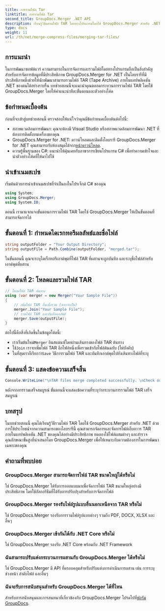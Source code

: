 ```yaml
---
title: การรวมไฟล์ Tar
linktitle: การรวมไฟล์ Tar
second_title: GroupDocs.Merger .NET API
description: เรียนรู้วิธีผสานไฟล์ TAR โดยทางโปรแกรมโดยใช้ GroupDocs.Merger สำหรับ .NET ปฏิบัติตามคำแนะนำทีละขั้นตอนของเราเพื่อจัดการไฟล์เก็บถาวร TAR อย่างมีประสิทธิภาพ
type: docs
weight: 11
url: /th/net/merge-compress-files/merging-tar-files/
---
```

## การแนะนำ
ในการพัฒนาซอฟต์แวร์ ความสามารถในการจัดการและรวมไฟล์โดยทางโปรแกรมถือเป็นสิ่งสำคัญสำหรับการจัดการข้อมูลที่มีประสิทธิภาพ GroupDocs.Merger for .NET เป็นไลบรารีที่มีประสิทธิภาพซึ่งช่วยให้นักพัฒนาสามารถรวมไฟล์ TAR (Tape Archive) ภายในแอปพลิเคชัน .NET ของตนได้อย่างราบรื่น บทช่วยสอนนี้จะแนะนำคุณตลอดกระบวนการรวมไฟล์ TAR โดยใช้ GroupDocs.Merger โดยให้คำแนะนำทีละขั้นตอนและตัวอย่างโค้ด
## ข้อกำหนดเบื้องต้น
ก่อนที่จะเข้าสู่บทช่วยสอนนี้ ตรวจสอบให้แน่ใจว่าคุณมีข้อกำหนดเบื้องต้นต่อไปนี้:
- สภาพแวดล้อมการพัฒนา: คุณจะต้องมี Visual Studio หรือสภาพแวดล้อมการพัฒนา .NET ที่ต้องการติดตั้งบนเครื่องของคุณ
-  GroupDocs.Merger for .NET: ดาวน์โหลดและติดตั้งไลบรารี GroupDocs.Merger for .NET คุณสามารถรับห้องสมุดได้จาก[หน้าดาวน์โหลด](https://releases.groupdocs.com/merger/net/).
- ความรู้พื้นฐานของ C#: แนะนำให้คุ้นเคยกับภาษาการเขียนโปรแกรม C# เพื่อทำความเข้าใจและนำตัวอย่างโค้ดที่ให้มาไปใช้

## นำเข้าเนมสเปซ
เริ่มต้นด้วยการนำเข้าเนมสเปซที่จำเป็นลงในโปรเจ็กต์ C# ของคุณ

```csharp
using System; 
using GroupDocs.Merger;
using System.IO;
```

ตอนนี้ เรามาแจกแจงขั้นตอนการรวมไฟล์ TAR โดยใช้ GroupDocs.Merger ให้เป็นขั้นตอนที่สามารถจัดการได้
## ขั้นตอนที่ 1: กำหนดไดเรกทอรีผลลัพธ์และชื่อไฟล์
```csharp
string outputFolder = "Your Output Directory";
string outputFile = Path.Combine(outputFolder, "merged.tar");
```
ในขั้นตอนนี้ คุณจะระบุไดเร็กทอรีเอาต์พุตที่ไฟล์ TAR ที่ผสานจะถูกบันทึก และระบุชื่อไฟล์สำหรับเอาต์พุตที่ผสาน
## ขั้นตอนที่ 2: โหลดและรวมไฟล์ TAR
```csharp
// โหลดไฟล์ TAR ต้นทาง
using (var merger = new Merger("Your Sample File"))
{
    // เพิ่มไฟล์ TAR อื่นเพื่อรวม (หากจำเป็น)
    merger.Join("Your Sample File");
    // รวมไฟล์ TAR และบันทึกผลลัพธ์
    merger.Save(outputFile);
}
```
ต่อไปนี้คือสิ่งที่เกิดขึ้นในข้อมูลโค้ดนี้:
-  เราเริ่มต้นใหม่`Merger` อินสแตนซ์โดยผ่านเส้นทางของไฟล์ TAR ต้นทาง
-  ใช้`Join` เราจะเพิ่มไฟล์ TAR อีกไฟล์หนึ่งเพื่อรวมเข้ากับไฟล์ต้นฉบับ (ไม่บังคับ)
-  ในที่สุดเราก็เรียกว่า`Save` วิธีการรวมไฟล์ TAR และบันทึกเอาต์พุตไปยังเส้นทางไฟล์ที่ระบุ
## ขั้นตอนที่ 3: แสดงข้อความเสร็จสิ้น
```csharp
Console.WriteLine("\nTAR files merge completed successfully. \nCheck output in {0}", outputFolder);
```
หลังจากการรวมเสร็จสมบูรณ์ ขั้นตอนนี้จะแสดงข้อความที่ระบุว่ากระบวนการรวมไฟล์ TAR เสร็จสมบูรณ์

## บทสรุป
ในบทช่วยสอนนี้ คุณได้เรียนรู้วิธีรวมไฟล์ TAR โดยใช้ GroupDocs.Merger สำหรับ .NET ด้วยการใช้ประโยชน์จากความสามารถของไลบรารีนี้ คุณสามารถจัดการและจัดการไฟล์เก็บถาวร TAR ภายในแอปพลิเคชัน .NET ของคุณได้อย่างมีประสิทธิภาพ ทดลองใช้ไฟล์ผสมต่างๆ และสำรวจคุณลักษณะขั้นสูงที่นำเสนอโดย GroupDocs.Merger เพื่อให้เหมาะกับความต้องการในการพัฒนาเฉพาะของคุณ

## คำถามที่พบบ่อย
### GroupDocs.Merger สามารถจัดการไฟล์ TAR ขนาดใหญ่ได้หรือไม่
ใช่ GroupDocs.Merger ได้รับการออกแบบมาเพื่อจัดการไฟล์ TAR ขนาดใหญ่อย่างมีประสิทธิภาพ โดยใช้อัลกอริธึมที่ได้รับการปรับปรุงสำหรับการจัดการไฟล์
### GroupDocs.Merger รองรับไฟล์รูปแบบอื่นนอกเหนือจาก TAR หรือไม่
ใช่ GroupDocs.Merger รองรับการรวมไฟล์รูปแบบต่างๆ รวมถึง PDF, DOCX, XLSX และอื่นๆ
### GroupDocs.Merger เข้ากันได้กับ .NET Core หรือไม่
ใช่ GroupDocs.Merger รองรับ .NET Core พร้อมกับ .NET Framework
### ฉันสามารถปรับแต่งกระบวนการผสานกับ GroupDocs.Merger ได้หรือไม่
ใช่ GroupDocs.Merger มี API ที่ครอบคลุมสำหรับปรับแต่งการดำเนินการผสาน เช่น การระบุช่วงหน้า ลำดับไฟล์ และอื่นๆ
### ฉันจะรับการสนับสนุนสำหรับ GroupDocs.Merger ได้ที่ไหน
 สำหรับการสนับสนุนและการสนทนาที่เกี่ยวข้องกับ GroupDocs.Merger โปรดไปที่[ฟอรัม GroupDocs](https://forum.groupdocs.com/c/merger/32).